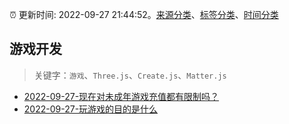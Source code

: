 :alarm_clock: 更新时间: 2022-09-27 21:44:52。[来源分类](../README.md)、[标签分类](../TAGS.md)、[时间分类](../TIMELINE.md)

## 游戏开发


> 关键字：`游戏`、`Three.js`、`Create.js`、`Matter.js`



- [2022-09-27-现在对未成年游戏充值都有限制吗？](https://www.v2ex.com/t/883415) 
- [2022-09-27-玩游戏的目的是什么](https://www.v2ex.com/t/883372) 